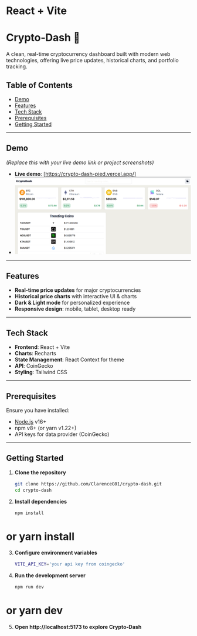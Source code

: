 # React + Vite

# Crypto‑Dash 🚀

A clean, real-time cryptocurrency dashboard built with modern web technologies, offering live price updates, historical charts, and portfolio tracking.

## Table of Contents

- [Demo](#demo)
- [Features](#features)
- [Tech Stack](#tech-stack)
- [Prerequisites](#prerequisites)
- [Getting Started](#getting-started)
---

## Demo

*(Replace this with your live demo link or project screenshots)*

- **Live demo**: [https://crypto-dash-pied.vercel.app/]  
- ![Dashboard screenshot](./public/screenshot.png)

---

## Features

- **Real-time price updates** for major cryptocurrencies  
- **Historical price charts** with interactive UI & charts  
- **Dark & Light mode** for personalized experience  
- **Responsive design**: mobile, tablet, desktop ready  


---

## Tech Stack

- **Frontend**: React + Vite  
- **Charts**: Recharts  
- **State Management**: React Context for theme  
- **API**: CoinGecko  
- **Styling**: Tailwind CSS  

---

## Prerequisites

Ensure you have installed:

- [Node.js](https://nodejs.org/) v16+  
- npm v8+ (or yarn v1.22+)  
- API keys for data provider (CoinGecko)

---

## Getting Started

1. **Clone the repository**
   ```bash
   git clone https://github.com/ClarenceG01/crypto-dash.git
   cd crypto-dash
2. **Install dependencies**
   ```bash
   npm install
# or yarn install

3. **Configure environment variables**
   ```bash
   VITE_API_KEY='your api key from coingecko'
4. **Run the development server**
   ```bash
   npm run dev
  # or yarn dev
5. **Open http://localhost:5173 to explore Crypto‑Dash**
   



